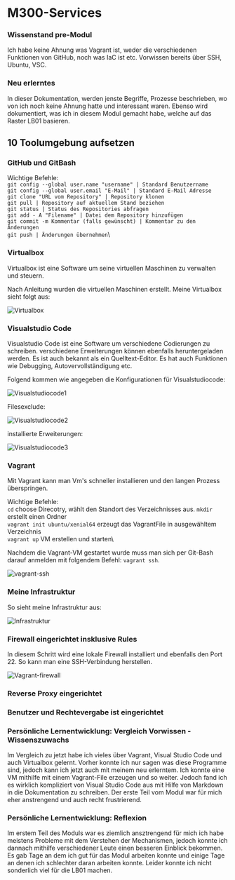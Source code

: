 # M300-Services

### Wissenstand pre-Modul
Ich habe keine Ahnung was Vagrant ist, weder die verschiedenen Funktionen von GitHub, noch was IaC ist etc. Vorwissen bereits über SSH, Ubuntu, VSC.

### Neu erlerntes
In dieser Dokumentation, werden jenste Begriffe, Prozesse beschrieben, wo von ich noch keine Ahnung hatte und interessant waren. Ebenso wird dokumentiert, was ich in diesem Modul gemacht habe, welche auf das Raster LB01 basieren.

## 10 Toolumgebung aufsetzen
### GitHub und GitBash
Wichtige Befehle:\
`git config --global user.name "username" | Standard Benutzername`\
`git config --global user.email "E-Mail" | Standard E-Mail Adresse`\
`git clone "URL vom Repository" | Repository klonen`\
`git pull | Repository auf aktuellem Stand beziehen`\
`git status | Status des Repositories abfragen`\
`git add - A "Filename" | Datei dem Repository hinzufügen`\
`git commit -m Kommentar (falls gewünscht) | Kommentar zu den Änderungen`\
`git push | Änderungen übernehmen`\

### Virtualbox
Virtualbox ist eine Software um seine virtuellen Maschinen zu verwalten und steuern.

Nach Anleitung wurden die virtuellen Maschinen erstellt. Meine Virtualbox sieht folgt aus:

![Virtualbox](https://github.com/Rizzo-bot/M300-Services/blob/main/Virtualbox-menu.PNG)

### Visualstudio Code
Visualstudio Code ist eine Software um verschiedene Codierungen zu schreiben. verschiedene Erweiterungen können ebenfalls heruntergeladen werden. Es ist auch bekannt als ein Quelltext-Editor. Es hat auch Funktionen wie Debugging, Autovervollständigung etc.

Folgend kommen wie angegeben die Konfigurationen für Visualstudiocode:

![Visualstudiocode1](https://github.com/Rizzo-bot/M300-Services/blob/main/visualstudiocode-1.PNG)

Filesexclude:

![Visualstudiocode2](https://github.com/Rizzo-bot/M300-Services/blob/main/visualstudiocode-filesexclude.PNG)

installierte Erweiterungen:

![Visualstudiocode3](https://github.com/Rizzo-bot/M300-Services/blob/main/visualstudiocode-installed.PNG)

### Vagrant
Mit Vagrant kann man Vm's schneller installieren und den langen Prozess überspringen.

Wichtige Befehle:\
`cd` choose Direcotry, wählt den Standort des Verzeichnisses aus.
`mkdir` erstellt einen Ordner\
`vagrant init ubuntu/xenial64` erzeugt das VagrantFile in ausgewähltem Verzeichnis\
`vagrant up` VM erstellen und starten\

Nachdem die Vagrant-VM gestartet wurde muss man sich per Git-Bash darauf anmelden mit folgendem Befehl: `vagrant ssh`.

![vagrant-ssh](https://github.com/Rizzo-bot/M300-Services/blob/main/vagrant-ssh.PNG)

### Meine Infrastruktur 
So sieht meine Infrastruktur aus:

![Infrastruktur](https://github.com/Rizzo-bot/M300-Services/blob/main/Infrastruktur.PNG)

### Firewall eingerichtet insklusive Rules
In diesem Schritt wird eine lokale Firewall installiert und ebenfalls den Port 22. So kann man eine SSH-Verbindung herstellen.

![Vagrant-firewall](https://github.com/Rizzo-bot/M300-Services/blob/main/vagrant-ssh.PNG)

### Reverse Proxy eingerichtet

### Benutzer und Rechtevergabe ist eingerichtet

### Persönliche Lernentwicklung: Vergleich Vorwissen - Wissenszuwachs

Im Vergleich zu jetzt habe ich vieles über Vagrant, Visual Studio Code und auch Virtualbox gelernt. Vorher konnte ich nur sagen was diese Programme sind, jedoch kann ich jetzt auch mit meinem neu erlerntem. Ich konnte eine VM mithilfe mit einem Vagrant-File erzeugen und so weiter. Jedoch fand ich es wirklich kompliziert von Visual Studio Code aus mit Hilfe von Markdown in die Dokumentation zu schreiben. Der erste Teil vom Modul war für mich eher anstrengend und auch recht frustrierend.

### Persönliche Lernentwicklung: Reflexion
Im erstem Teil des Moduls war es ziemlich ansztrengend für mich ich habe meistens Probleme mit dem Verstehen der Mechanismen, jedoch konnte ich dannach mithilfe verschiedener Leute einen besseren Einblick bekommen. Es gab Tage an dem ich gut für das Modul arbeiten konnte und einige Tage an denen ich schlechter daran arbeiten konnte. Leider konnte ich nicht sonderlich viel für die LB01 machen.
